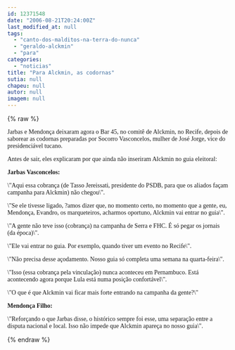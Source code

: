```yaml
---
id: 12371548
date: "2006-08-21T20:24:00Z"
last_modified_at: null
tags:
  - "canto-dos-malditos-na-terra-do-nunca"
  - "geraldo-alckmin"
  - "para"
categories:
  - "noticias"
title: "Para Alckmin, as codornas"
sutia: null
chapeu: null
autor: null
imagem: null
---
```

{% raw %}
<p><P><FONT face=Verdana>Jarbas e Mendonça deixaram agora o Bar 45, no comitê de Alckmin, no Recife, depois de saborear as codornas preparadas por Socorro Vasconcelos, mulher de José Jorge, vice do presidenciável tucano.</FONT></P></p>
<p><P><FONT face=Verdana>Antes de sair, eles explicaram por que ainda não inseriram Alckmin no guia eleitoral:</FONT></P><B></p>
<p><P><FONT face=Verdana>Jarbas Vasconcelos:</FONT></P></B></p>
<p><P><FONT face=Verdana>\"Aqui essa cobrança (de Tasso Jereissati, presidente do PSDB, para que os aliados façam campanha para Alckmin) não chegou\".</FONT></P></p>
<p><P><FONT face=Verdana>\"Se ele tivesse ligado, ?amos dizer que, no momento certo, no momento que a gente, eu, Mendonça, Evandro, os marqueteiros, acharmos oportuno, Alckmin vai entrar no guia\".</FONT></P></p>
<p><P><FONT face=Verdana>\"A gente não teve isso (cobrança) na campanha de Serra e FHC. É só pegar os jornais (da época)\".</FONT></P></p>
<p><P><FONT face=Verdana>\"Ele vai entrar no guia. Por exemplo, quando tiver um evento no Recife\".</FONT></P></p>
<p><P><FONT face=Verdana>\"Não precisa desse açodamento. Nosso guia só completa uma semana na quarta-feira\".</FONT></P></p>
<p><P><FONT face=Verdana>\"Isso (essa cobrança pela vinculação) nunca aconteceu em Pernambuco. Está acontecendo agora porque Lula está numa posição confortável\".</FONT></P></p>
<p><P><FONT face=Verdana>\"O que é que Alckmin vai ficar mais forte entrando na campanha da gente?\"</FONT></P></p>
<p><P><B><FONT face=Verdana>Mendonça Filho:</FONT></P></B></p>
<p><P><FONT face=Verdana>\"Reforçando o que Jarbas disse, o histórico sempre foi esse, uma separação entre a disputa nacional e local. Isso não impede que Alckmin apareça no nosso guia\".</P></FONT> </p>
{% endraw %}